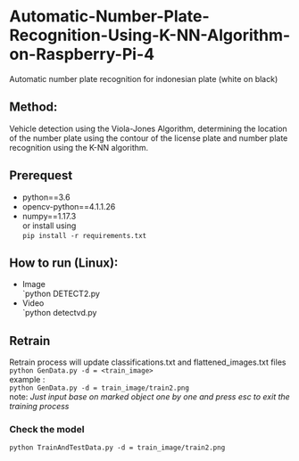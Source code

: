 # Automatic-Number-Plate-Recognition-Using-K-NN-Algorithm-on-Raspberry-Pi-4
Automatic number plate recognition for indonesian plate (white on black)

## Method:
Vehicle detection using the Viola-Jones Algorithm, determining the location of the number plate using the contour of the license plate and number plate recognition using the K-NN algorithm.

## Prerequest
- python==3.6
- opencv-python==4.1.1.26
- numpy==1.17.3<br>
or install using<br>
`pip install -r requirements.txt`

## How to run (Linux):
- Image<br>
  `python DETECT2.py
- Video<br>
  `python detectvd.py

## Retrain
Retrain process will update classifications.txt and flattened_images.txt files<br>
`python GenData.py -d = <train_image>`<br>
example : <br>
`python GenData.py -d = train_image/train2.png`<br>
note: *Just input base on marked object one by one and press esc to exit the training process*

### Check the model
`python TrainAndTestData.py -d = train_image/train2.png`
